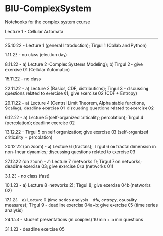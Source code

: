 # BIU-ComplexSystem
Notebooks for the complex system course

Lecture 1 - Cellular Automata

--------------------------------------------------------------------------------------------------------------------
25.10.22 - Lecture 1 (general Introduction); Tirgul 1 (Collab and Python)

1.11.22 - no class (election day)

8.11.22 - a) Lecture 2 (Complex Systems Modeling); b) Tirgul 2 - give exercise 01 (Cellular Automaton)

15.11.22 - no class

22.11.22 - a) Lecture 3 (Basics, CDF, distributions); Tirgul 3 - discussing questions related to exercise 01; give exercise 02 (CDF + Entropy)

29.11.22 - a) Lecture 4 (Central Limit Theorem, Alpha stable functions, Scaling); deadline exercise 01; discussing questions related to exercise 02

6.12.22 - a) Lecture 5 (self-organized criticality; percolation); Tirgul 4 (percolation); deadline exercise 02

13.12.22 - Tirgul 5 on self organization; give exercise 03 (self-organized criticality + percolation)

20.12.22 (on zoom) - a) Lecture 6 (fractals); Tirgul 6 on fractal dimension in non-linear dynamics; discussing questions related to exercise 03

27.12.22 (on zoom) - a) Lecture 7 (networks 1); Tirgul 7 on networks; deadline exercise 03; give exercise 04a (networks 01)

3.1.23 - no class (fast)

10.1.23 - a) Lecture 8 (networks 2); Tirgul 8; give exercise 04b (networks 02)

17.1.23 - a) Lecture 9 (time series analysis - dfa, entropy, causality measures); Tirgul 9 - deadline exercise 04a+b; give exercise 05 (time series analysis)

24.1.23 - student presentations (in couples) 10 min + 5 min questions

31.1.23 - deadline exercise 05
